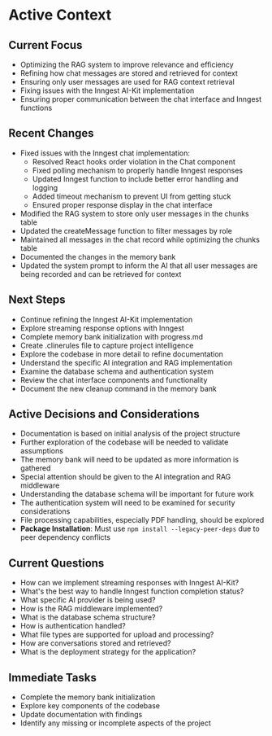 # Active Context

## Current Focus
- Optimizing the RAG system to improve relevance and efficiency
- Refining how chat messages are stored and retrieved for context
- Ensuring only user messages are used for RAG context retrieval
- Fixing issues with the Inngest AI-Kit implementation
- Ensuring proper communication between the chat interface and Inngest functions

## Recent Changes
- Fixed issues with the Inngest chat implementation:
  - Resolved React hooks order violation in the Chat component
  - Fixed polling mechanism to properly handle Inngest responses
  - Updated Inngest function to include better error handling and logging
  - Added timeout mechanism to prevent UI from getting stuck
  - Ensured proper response display in the chat interface
- Modified the RAG system to store only user messages in the chunks table
- Updated the createMessage function to filter messages by role
- Maintained all messages in the chat record while optimizing the chunks table
- Documented the changes in the memory bank
- Updated the system prompt to inform the AI that all user messages are being recorded and can be retrieved for context

## Next Steps
- Continue refining the Inngest AI-Kit implementation
- Explore streaming response options with Inngest
- Complete memory bank initialization with progress.md
- Create .clinerules file to capture project intelligence
- Explore the codebase in more detail to refine documentation
- Understand the specific AI integration and RAG implementation
- Examine the database schema and authentication system
- Review the chat interface components and functionality
- Document the new cleanup command in the memory bank

## Active Decisions and Considerations
- Documentation is based on initial analysis of the project structure
- Further exploration of the codebase will be needed to validate assumptions
- The memory bank will need to be updated as more information is gathered
- Special attention should be given to the AI integration and RAG middleware
- Understanding the database schema will be important for future work
- The authentication system will need to be examined for security considerations
- File processing capabilities, especially PDF handling, should be explored
- **Package Installation**: Must use `npm install --legacy-peer-deps` due to peer dependency conflicts

## Current Questions
- How can we implement streaming responses with Inngest AI-Kit?
- What's the best way to handle Inngest function completion status?
- What specific AI provider is being used?
- How is the RAG middleware implemented?
- What is the database schema structure?
- How is authentication handled?
- What file types are supported for upload and processing?
- How are conversations stored and retrieved?
- What is the deployment strategy for the application?

## Immediate Tasks
- Complete the memory bank initialization
- Explore key components of the codebase
- Update documentation with findings
- Identify any missing or incomplete aspects of the project
